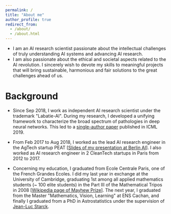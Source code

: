 ```yaml
---
permalink: /
title: "About me"
author_profile: true
redirect_from: 
  - /about/
  - /about.html
---
```


- I am an AI research scientist passionate about the intellectual challenges of truly understanding AI systems and advancing AI research. 
- I am also passionate about the ethical and societal aspects related to the AI revolution. I sincerely wish to devote my skills to meaningful projects that will bring sustainable, harmonious and fair solutions to the great challenges ahead of us.

# Background

- Since Sep 2018, I work as independent AI research scientist under the trademark "Labatie-AI". During my research, I developed a unifying framework to characterize the broad spectrum of pathologies in deep neural networks. This led to a [single-author paper](http://proceedings.mlr.press/v97/labatie19a.html) published in ICML 2019.

- From Feb 2017 to Aug 2018, I worked as the lead AI research engineer in the AgTech startup PEAT [[Slides of my presentation at Berlin AI](/files/2018-05-23-BerlinAI.pdf)]. I also worked as AI research engineer in 2 CleanTech startups in Paris from 2012 to 2017.

- Concerning my education, I graduated from Ecole Centrale Paris, one of the French Grandes Ecoles. I did my last year in exchange at the University of Cambridge, graduating 1st among all applied mathematics students (~ 100 elite students) in the Part III of the Mathematical Tripos in 2008 [[Wikipedia page of Mayhew Prize](https://en.wikipedia.org/wiki/Mayhew_Prize)]. The next year, I graduated from the Master "Mathematics, Vision, Learning" at ENS Cachan, and finally I graduated from a PhD in Astrostatistics under the supervision of [Jean-Luc Starck](http://jstarck.cosmostat.org/).
